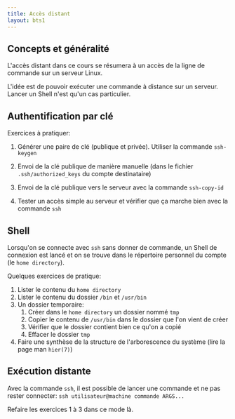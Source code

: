 ```yaml
---
title: Accès distant
layout: bts1
---
```


## Concepts et généralité

L'accès distant dans ce cours se résumera à un accès de la ligne de
commande sur un serveur Linux.

L'idée est de pouvoir exécuter une commande à distance sur un
serveur. Lancer un Shell n'est qu'un cas particulier.

## Authentification par clé

Exercices à pratiquer:

1. Générer une paire de clé (publique et privée). Utiliser la commande
   `ssh-keygen`

2. Envoi de la clé publique de manière manuelle (dans le fichier
   `.ssh/authorized_keys` du compte destinataire)

3. Envoi de la clé publique vers le serveur avec la commande `ssh-copy-id`

4. Tester un accès simple au serveur et vérifier que ça marche bien avec la
   commande `ssh`

## Shell

Lorsqu'on se connecte avec `ssh` sans donner de commande, un Shell de
connexion est lancé et on se trouve dans le répertoire personnel du compte
(le `home directory`).

Quelques exercices de pratique:

1. Lister le contenu du `home directory`
2. Lister le contenu du dossier `/bin` et `/usr/bin`
3. Un dossier temporaire:
   1. Créer dans le `home directory` un dossier nommé `tmp`
   2. Copier le contenu de `/usr/bin` dans le dossier que l'on vient de
      créer
   3. Vérifier que le dossier contient bien ce qu'on a copié
   4. Effacer le dossier `tmp`
4. Faire une synthèse de la structure de l'arborescence du système (lire la
   page man `hier(7)`)

## Exécution distante

Avec la commande `ssh`, il est possible de lancer une commande et ne pas
rester connecter: `ssh utilisateur@machine commande ARGS...`

Refaire les exercices 1 à 3 dans ce mode là.

